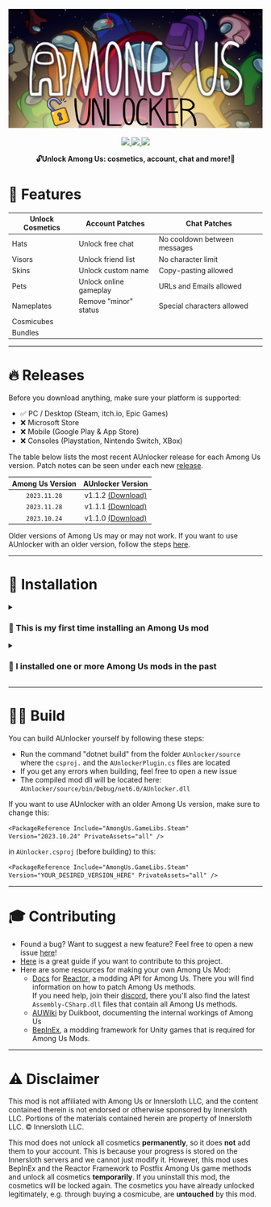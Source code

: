 <p align="center">
  <img src="./icon.png">
</p>

<p align="center">
  <a href="https://learn.microsoft.com/en-us/dotnet/csharp/">
    <img src="https://img.shields.io/badge/Made%20with-C%23-1f425f.svg?style=plastic&logo=csharp&color=000000&labelColor=A200FF">
  </a>
  <a href="https://www.gnu.org/licenses/gpl-3.0.html">
    <img src="https://img.shields.io/badge/license-GPL-brightgreen.svg?style=plastic&logo=GNU&label=License">
  </a>
  <a href="https://github.com/astra1dev/AUnlocker/releases/latest">
    <img src="https://img.shields.io/badge/version-1.1.2-blue.svg?style=plastic&logo=GitHub&color=ff5500&label=Version">
  </a>
</p>

<p align="center">
<b>🔓Unlock Among Us: cosmetics, account, chat and more!🎉</b>


# 🎉 Features

| Unlock Cosmetics | Account Patches        | Chat Patches                 | 
|------------------|------------------------|------------------------------|
| Hats             | Unlock free chat       | No cooldown between messages |
| Visors           | Unlock friend list     | No character limit           |
| Skins            | Unlock custom name     | Copy-pasting allowed         |
| Pets             | Unlock online gameplay | URLs and Emails allowed      |
| Nameplates       | Remove "minor" status  | Special characters allowed   |
| Cosmicubes       |                        |
| Bundles          |                        |

<hr>

# 🔥 Releases
Before you download anything, make sure your platform is supported:
- ✅ PC / Desktop (Steam, itch.io, Epic Games)
- ❌ Microsoft Store
- ❌ Mobile (Google Play & App Store)
- ❌ Consoles (Playstation, Nintendo Switch, XBox)


The table below lists the most recent AUnlocker release for each Among Us version. Patch notes can be seen under each new [release](https://github.com/astra1dev/AUnlocker/releases).

| Among Us Version | AUnlocker Version |
|:-:|:-:|
| `2023.11.28`       | v1.1.2 [(Download)](https://github.com/astra1dev/AUnlocker/releases/tag/v1.1.2) |
| `2023.11.28`       | v1.1.1 [(Download)](https://github.com/astra1dev/AUnlocker/releases/tag/v1.1.1) |
| `2023.10.24`       | v1.1.0 [(Download)](https://github.com/astra1dev/AUnlocker/releases/tag/v1.1.0) |


Older versions of Among Us may or may not work. If you want to use AUnlocker with an older version, follow the steps [here](https://github.com/astra1dev/AUnlocker#%EF%B8%8F-build).

<hr>

# 💾 Installation
<details>
  <summary><h3>👶 This is my first time installing an Among Us mod</h3></summary>

## Windows
- Download `AUnlocker_v*.zip` from the latest release found [here](https://github.com/astra1dev/AUnlocker/releases).

- Extract the contents of the zip into your Among Us folder.

    If you have AU on Steam, you can find the folder like this: Right-click AU in your library, click on `manage` and then on `browse local files`
   
- Launch Among Us. The first launch will take **MUCH** longer, so don't worry if you have to wait a few minutes.

## Linux
Check out [this guide](https://docs.bepinex.dev/articles/advanced/proton_wine.html) to get BepInEx (framework AUnlocker is build upon) working. Then follow the steps for Windows.
  
</details>

<details>
  <summary><h3>👴 I installed one or more Among Us mods in the past</h3></summary>

- You should see a folder called `BepInEx` inside your Among Us folder. 
- Download `AUnlocker_v*.dll` from the [latest release](https://github.com/astra1dev/AUnlocker/releases), place it into `BepInEx/plugins` and launch Among Us.
</details>

<hr>

# 👷‍♂️ Build
You can build AUnlocker yourself by following these steps:
- Run the command "dotnet build" from the folder `AUnlocker/source` where the `csproj.` and the `AUnlockerPlugin.cs` files are located
- If you get any errors when building, feel free to open a new issue
- The compiled mod dll will be located here: `AUnlocker/source/bin/Debug/net6.0/AUnlocker.dll`

If you want to use AUnlocker with an older Among Us version, make sure to change this: 
```
<PackageReference Include="AmongUs.GameLibs.Steam" Version="2023.10.24" PrivateAssets="all" />
``` 
in `AUnlocker.csproj` (before building) to this: 
```
<PackageReference Include="AmongUs.GameLibs.Steam" Version="YOUR_DESIRED_VERSION_HERE" PrivateAssets="all" />
```

<hr>

# 🎓 Contributing
- Found a bug? Want to suggest a new feature? Feel free to open a new issue [here](https://github.com/astra1dev/AUnlocker/issues/new)!
- [Here](https://docs.github.com/en/get-started/quickstart/contributing-to-projects) is a great guide if you want to contribute to this project. 
- Here are some resources for making your own Among Us Mod:
  - [Docs](https://docs.reactor.gg) for [Reactor](https://github.com/NuclearPowered/Reactor), a modding API for Among Us. There you will find information on how to patch Among Us methods. \
  If you need help, join their [discord](https://reactor.gg/discord), there you'll also find the latest `Assembly-CSharp.dll` files that contain all Among Us methods.
  - [AUWiki](https://auwiki.duikbo.at/) by Duikboot, documenting the internal workings of Among Us
  - [BepInEx](https://builds.bepinex.dev/projects/bepinex_be), a modding framework for Unity games that is required for Among Us Mods.

<hr>

# ⚠️ Disclaimer
This mod is not affiliated with Among Us or Innersloth LLC, and the content contained therein is not endorsed or otherwise sponsored by Innersloth LLC. Portions of the materials contained herein are property of Innersloth LLC. © Innersloth LLC.

This mod does not unlock all cosmetics **permanently**, so it does **not** add them to your account. This is because your progress is stored on the Innersloth servers and we cannot just modify it. However, this mod uses BepInEx and the Reactor Framework to Postfix Among Us game methods and unlock all cosmetics **temporarily**. If you uninstall this mod, the cosmetics will be locked again. The cosmetics you have already unlocked legitimately, e.g. through buying a cosmicube, are **untouched** by this mod.
